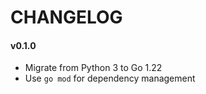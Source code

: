 # CHANGELOG

#### v0.1.0

- Migrate from Python 3 to Go 1.22
- Use `go mod` for dependency management

